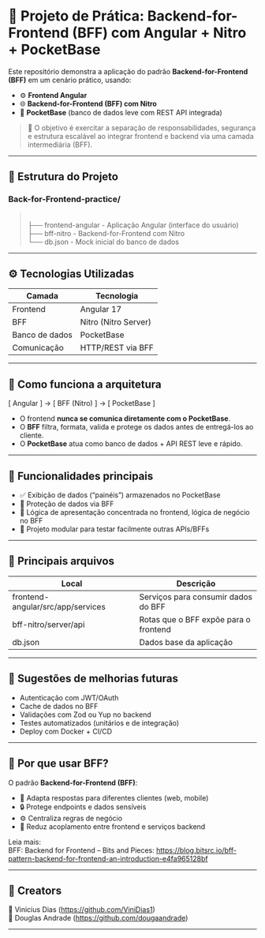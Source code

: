 # 🧪 Projeto de Prática: Backend-for-Frontend (BFF) com Angular + Nitro + PocketBase

Este repositório demonstra a aplicação do padrão **Backend-for-Frontend (BFF)** em um cenário prático, usando:

- ⚙️ **Frontend Angular**
- 🌐 **Backend-for-Frontend (BFF) com Nitro**
- 💾 **PocketBase** (banco de dados leve com REST API integrada)

> 🎯 O objetivo é exercitar a separação de responsabilidades, segurança e estrutura escalável ao integrar frontend e backend via uma camada intermediária (BFF).

---

## 📁 Estrutura do Projeto

### Back-for-Frontend-practice/

> <br>
> ├── frontend-angular     - Aplicação Angular (interface do usuário)
> <br>
> ├── bff-nitro           - Backend-for-Frontend com Nitro
> <br>
> └── db.json              - Mock inicial do banco de dados

---



## ⚙️ Tecnologias Utilizadas

| Camada         | Tecnologia           |
| -------------- | -------------------- |
| Frontend       | Angular 17           |
| BFF            | Nitro (Nitro Server) |
| Banco de dados | PocketBase           |
| Comunicação    | HTTP/REST via BFF    |

---

## 🔄 Como funciona a arquitetura

[ Angular ] → [ BFF (Nitro) ] → [ PocketBase ]

- O frontend **nunca se comunica diretamente com o PocketBase**.
- O **BFF** filtra, formata, valida e protege os dados antes de entregá-los ao cliente.
- O **PocketBase** atua como banco de dados + API REST leve e rápido.

---

## 📌 Funcionalidades principais

- ✅ Exibição de dados (“painéis”) armazenados no PocketBase
- 🔐 Proteção de dados via BFF
- 🧼 Lógica de apresentação concentrada no frontend, lógica de negócio no BFF
- 🧪 Projeto modular para testar facilmente outras APIs/BFFs

---

## 📂 Principais arquivos

| Local                             | Descrição                             |
| --------------------------------- | ------------------------------------- |
| frontend-angular/src/app/services | Serviços para consumir dados do BFF   |
| bff-nitro/server/api              | Rotas que o BFF expõe para o frontend |
| db.json                           | Dados base da aplicação               |

---

## 🧪 Sugestões de melhorias futuras

- Autenticação com JWT/OAuth
- Cache de dados no BFF
- Validações com Zod ou Yup no backend
- Testes automatizados (unitários e de integração)
- Deploy com Docker + CI/CD

---

## 🧠 Por que usar BFF?

O padrão **Backend-for-Frontend (BFF)**:

- 📱 Adapta respostas para diferentes clientes (web, mobile)
- 🔒 Protege endpoints e dados sensíveis
- ⚙️ Centraliza regras de negócio
- 🔄 Reduz acoplamento entre frontend e serviços backend

Leia mais:  
BFF: Backend for Frontend – Bits and Pieces: https://blog.bitsrc.io/bff-pattern-backend-for-frontend-an-introduction-e4fa965128bf

---

## 📄 Creators

👾 Vinicius Dias (https://github.com/ViniDias1)
<br>
👾 Douglas Andrade (https://github.com/dougaandrade)

---
